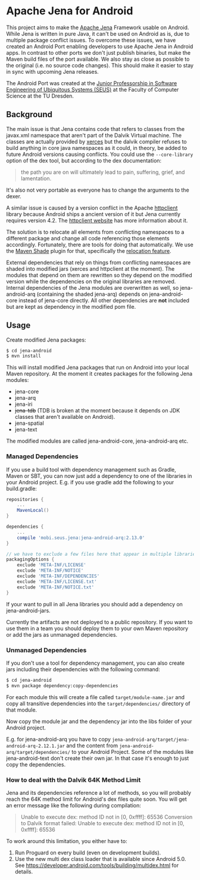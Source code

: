 # Apache Jena for Android

This project aims to make the [Apache Jena](http://jena.apache.org/) Framework usable on Android. While Jena is written in pure Java, it can't be used on Android as is, due to multiple package conflict issues. To overcome these issues, we have created an Android Port enabling developers to use Apache Jena in Android apps. In contrast to other ports we don't just publish binaries, but make the Maven build files of the port available. We also stay as close as possible to the original (i.e. no source code changes).
This should make it easier to stay in sync with upcoming Jena releases.

The Android Port was created at the [Junior Professorship in Software Engineering of Ubiquitous Systems (SEUS)](http://seus.inf.tu-dresden.de/) at the Faculty of Computer Science at the TU Dresden.

## Background
The main issue is that Jena contains code that refers to classes from the javax.xml namespace that aren't part of the Dalvik Virtual machine. The classes are actually provided by [xerces](https://xerces.apache.org/) but the dalvik compiler refuses to build anything in core java namespaces as it could, in theory, be added to future Android versions causing conflicts. You could use the `--core-library` option of the dex tool, but according to the dex documentation:
   
> the path you are on will ultimately lead to pain, suffering, grief, and lamentation.
   
It's also not very portable as everyone has to change the arguments to the dexer.

A similar issue is caused by a version conflict in the Apache [httpclient](https://hc.apache.org/httpcomponents-client-ga/index.html) library because Android ships a ancient version of it but Jena currently requires version 4.2. The [httpclient website](https://hc.apache.org/httpcomponents-client-4.3.x/android-port.html) has more information about it.

The solution is to relocate all elements from conflicting namespaces to a different package and change all code referencing those elements accordingly. Fortunately, there are tools for doing that automatically. We use the [Maven Shade](https://Maven.apache.org/plugins/Maven-shade-plugin/) plugin for that, specifically the [relocation feature](https://Maven.apache.org/plugins/Maven-shade-plugin/examples/class-relocation.html).

External dependencies that rely on things from conflicting namespaces are shaded into modified jars (xerces and httpclient at the moment). The modules that depend on them are rewritten so they depend on the modified version while the dependencies on the original libraries are removed.
Internal dependencies of the Jena modules are overwritten as well, so jena-android-arq (containing the shaded jena-arq) depends on jena-android-core instead of jena-core directly.
All other dependencies are **not** included but are kept as dependency in the modified pom file.

## Usage

Create modified Jena packages:

```bash
$ cd jena-android
$ mvn install
```

This will install modified Jena packages that run on Android into your local Maven repository. At the moment it creates packages for the following Jena modules:

 * jena-core
 * jena-arq
 * jena-iri
 * ~~jena-tdb~~ (TDB is broken at the moment because it depends on JDK classes that aren't available on Android).
 * jena-spatial
 * jena-text

The modified modules are called jena-android-core, jena-android-arq etc.

### Managed Dependencies
If you use a build tool with dependency management such as Gradle, Maven or SBT, you can now just add a dependency to one of the libraries in your Android project.
E.g. if you use gradle add the following to your build.gradle:

```groovy
repositories {
    ...
    MavenLocal()
}

dependencies {
    ...
    compile 'mobi.seus.jena:jena-android-arq:2.13.0'
}

// we have to exclude a few files here that appear in multiple libraries
packagingOptions {
    exclude 'META-INF/LICENSE'
    exclude 'META-INF/NOTICE'
    exclude 'META-INF/DEPENDENCIES'
    exclude 'META-INF/LICENSE.txt'
    exclude 'META-INF/NOTICE.txt'
}
```

If your want to pull in all Jena libraries you should add a dependency on jena-android-jars.

Currently the artifacts are not deployed to a public repository. If you want to use them in a team you should deploy them to your own Maven repository or add the jars as unmanaged dependencies.

### Unmanaged Dependencies

If you don't use a tool for dependency management, you can also create jars including their dependencies with the following command:

```bash
$ cd jena-android
$ mvn package dependency:copy-dependencies
```
For each module this will create a file called `target/module-name.jar` and copy all transitive dependencies into the `target/dependencies/` directory of that module.

Now copy the module jar and the dependency jar into the libs folder of your Android project.
 
E.g. for jena-android-arq you have to copy `jena-android-arq/target/jena-android-arq-2.12.1.jar` and the content from `jena-android-arq/target/dependencies/` to your Android Project. Some of the modules like jena-android-text don't create their own jar. In that case it's enough to just copy the dependencies.

### How to deal with the Dalvik 64K Method Limit

Jena and its dependencies reference a lot of methods, so you will probably reach the 64K method limit for Android's dex files quite soon. 
You will get an error message like the following during compilation:

> Unable to execute dex: method ID not in [0, 0xffff]: 65536
> Conversion to Dalvik format failed: Unable to execute dex: method ID not in [0, 0xffff]: 65536

To work around this limitation, you either have to:

  1. Run Proguard on every build (even on development builds).
  2. Use the new multi dex class loader that is available since Android 5.0. See https://developer.android.com/tools/building/multidex.html for details.
